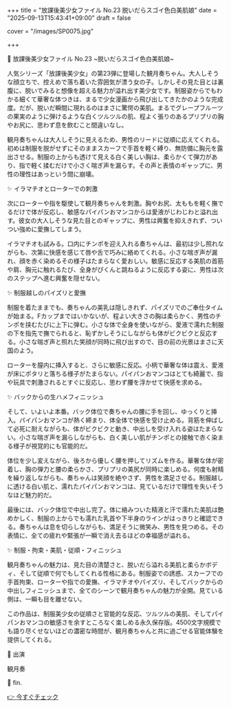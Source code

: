 +++
title = "放課後美少女ファイル No.23 脱いだらスゴイ色白美肌娘"
date = "2025-09-13T15:43:41+09:00"
draft = false

cover = "/images/SP0075.jpg"

+++



💌 放課後美少女ファイル No.23 ~脱いだらスゴイ色白美肌娘~



人気シリーズ「放課後美少女」の第23弾に登場した観月奏ちゃん。大人しそうな顔立ちで、控えめで落ち着いた雰囲気が漂う女の子。しかしその見た目とは裏腹に、脱いでみると想像を超える魅力が溢れ出す美少女です。制服姿からでもわかる細くて華奢な体つきは、まるで少女漫画から飛び出してきたかのような完成度。だが、脱いだ瞬間に現れるのはまさに驚愕の美肌。まるでグレープフルーツの果実のように弾けるような白くツルツルの肌、程よく張りのあるプリプリの胸やお尻に、思わず息を飲むこと間違いなし。



観月奏ちゃんは大人しそうに見えるため、男性のリードに従順に応えてくれる。初めは制服を脱がせずにそのままスカーフで手首を軽く縛り、無防備に胸元を露出させる。制服の上からも透けて見える白く美しい胸は、柔らかくて弾力があり、指で軽く揉むだけで小さく喘ぎ声を漏らす。その声と表情のギャップに、男性の理性はあっという間に崩壊。



✨ イラマチオとローターでの刺激



次にローターや指を駆使して観月奏ちゃんを刺激。胸やお尻、太ももを軽く撫でるだけで体が反応し、敏感なパイパンおマンコからは愛液がじわじわと溢れ出す。彼女の大人しそうな見た目とのギャップに、男性は興奮を抑えきれず、ついつい強めに愛撫してしまう。



イラマチオも試みる。口内にチンポを迎え入れる奏ちゃんは、最初は少し照れながらも、次第に快感を感じて唇や舌で巧みに絡めてくれる。小さな喘ぎ声が漏れ、顔を赤く染めるその様子はたまらなく愛おしい。敏感に反応する美肌の首筋や肩、胸元に触れるたび、全身がぴくんと跳ねるように反応する姿に、男性は次のステップへ進む興奮を隠せない。



✨ 制服越しのパイズリと愛撫



制服を着たままでも、奏ちゃんの美乳は隠しきれず、パイズリでのご奉仕タイムが始まる。Fカップまではいかないが、程よい大きさの胸は柔らかく、男性のチンポを挟むたびに上下に弾む。小さな体で全身を使いながら、愛液で濡れた制服の下を指先で撫でられると、恥ずかしそうにしながらも体がビクビクと反応する。小さな喘ぎ声と照れた笑顔が同時に飛び出すので、目の前の光景はまさに天国のよう。



ローターを膣内に挿入すると、さらに敏感に反応。小柄で華奢な体は震え、愛液が床にポタリと落ちる様子がたまらない。パイパンおマンコはとても綺麗で、指や玩具で刺激されるとすぐに反応し、思わず腰を浮かせて快感を求める。



✨ バックからの生ハメフィニッシュ



そして、いよいよ本番。バック体位で奏ちゃんの腰に手を回し、ゆっくりと挿入。パイパンおマンコが熱く締まり、体全体で快感を受け止める。背筋を伸ばして必死に耐えながらも、体がビクビクと動き、中出しを受け入れる姿はたまらない。小さな喘ぎ声を漏らしながらも、白く美しい肌がチンポとの接触で赤く染まる様子が視覚的にも官能的だ。



体位を少し変えながら、後ろから優しく腰を押してリズムを作る。華奢な体が密着し、胸の弾力と腰の柔らかさ、プリプリの美尻が同時に楽しめる。何度も射精を繰り返しながらも、奏ちゃんは笑顔を絶やさず、男性を満足させる。制服越しに透ける白い肌と、濡れたパイパンおマンコは、見ているだけで理性を失いそうなほど魅力的だ。



最後には、バック体位で中出し完了。体に絡みついた精液と汗で濡れた美肌は艶めかしく、制服の上からでも濡れた乳首や下半身のラインがはっきりと確認できる。奏ちゃんは息を切らしながらも、満足そうに微笑み、男性を見つめる。その表情に、全ての疲れや緊張が一瞬で消え去るほどの幸福感が溢れる。



✨ 制服・拘束・美肌・従順・フィニッシュ



観月奏ちゃんの魅力は、見た目の清楚さと、脱いだら溢れる美肌と柔らかボディ、そして従順で何でもしてくれる性格にある。制服姿での誘惑、スカーフでの手首拘束、ローターや指での愛撫、イラマチオやパイズリ、そしてバックからの中出しフィニッシュまで、全てのシーンで観月奏ちゃんの魅力が全開。見ている側は、一瞬も目を離せない。



この作品は、制服美少女の従順さと官能的な反応、ツルツルの美肌、そしてパイパンおマンコの敏感さを余すところなく楽しめる永久保存版。4500文字規模でも語り尽くせないほどの濃密な時間が、観月奏ちゃんと共に過ごせる官能体験を提供してくれる。



💖 出演

観月奏



💖 fin.



[👉 今すぐチェック](https://clear-tv.com/Direct/9290999-290-82844/moviepages/102022_003/index.html)

